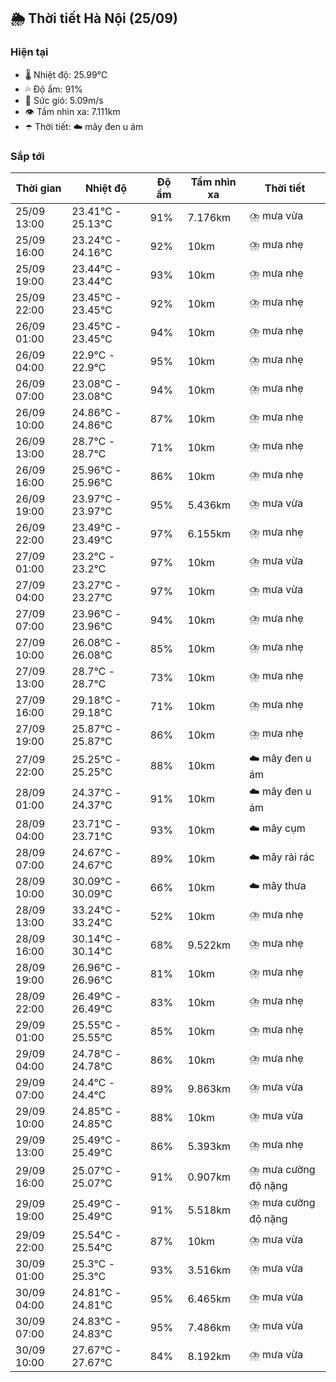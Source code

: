 ## 🌦️ Thời tiết Hà Nội (25/09)

### Hiện tại

- 🌡️ Nhiệt độ: 25.99℃
- 💦 Độ ẩm: 91%
- 💨 Sức gió: 5.09m/s
- 👁️ Tầm nhìn xa: 7.111km
- ☂️ Thời tiết: ☁️ mây đen u ám

### Sắp tới

| Thời gian | Nhiệt độ | Độ ẩm | Tầm nhìn xa | Thời tiết |
| --- | --- | --- | --- | --- |
| 25/09 13:00 | 23.41℃ - 25.13℃ | 91% | 7.176km | ⛈️ mưa vừa |
| 25/09 16:00 | 23.24℃ - 24.16℃ | 92% | 10km | ⛈️ mưa nhẹ |
| 25/09 19:00 | 23.44℃ - 23.44℃ | 93% | 10km | ⛈️ mưa nhẹ |
| 25/09 22:00 | 23.45℃ - 23.45℃ | 92% | 10km | ⛈️ mưa nhẹ |
| 26/09 01:00 | 23.45℃ - 23.45℃ | 94% | 10km | ⛈️ mưa nhẹ |
| 26/09 04:00 | 22.9℃ - 22.9℃ | 95% | 10km | ⛈️ mưa nhẹ |
| 26/09 07:00 | 23.08℃ - 23.08℃ | 94% | 10km | ⛈️ mưa nhẹ |
| 26/09 10:00 | 24.86℃ - 24.86℃ | 87% | 10km | ⛈️ mưa nhẹ |
| 26/09 13:00 | 28.7℃ - 28.7℃ | 71% | 10km | ⛈️ mưa nhẹ |
| 26/09 16:00 | 25.96℃ - 25.96℃ | 86% | 10km | ⛈️ mưa nhẹ |
| 26/09 19:00 | 23.97℃ - 23.97℃ | 95% | 5.436km | ⛈️ mưa vừa |
| 26/09 22:00 | 23.49℃ - 23.49℃ | 97% | 6.155km | ⛈️ mưa nhẹ |
| 27/09 01:00 | 23.2℃ - 23.2℃ | 97% | 10km | ⛈️ mưa vừa |
| 27/09 04:00 | 23.27℃ - 23.27℃ | 97% | 10km | ⛈️ mưa vừa |
| 27/09 07:00 | 23.96℃ - 23.96℃ | 94% | 10km | ⛈️ mưa nhẹ |
| 27/09 10:00 | 26.08℃ - 26.08℃ | 85% | 10km | ⛈️ mưa nhẹ |
| 27/09 13:00 | 28.7℃ - 28.7℃ | 73% | 10km | ⛈️ mưa nhẹ |
| 27/09 16:00 | 29.18℃ - 29.18℃ | 71% | 10km | ⛈️ mưa nhẹ |
| 27/09 19:00 | 25.87℃ - 25.87℃ | 86% | 10km | ⛈️ mưa nhẹ |
| 27/09 22:00 | 25.25℃ - 25.25℃ | 88% | 10km | ☁️ mây đen u ám |
| 28/09 01:00 | 24.37℃ - 24.37℃ | 91% | 10km | ☁️ mây đen u ám |
| 28/09 04:00 | 23.71℃ - 23.71℃ | 93% | 10km | ☁️ mây cụm |
| 28/09 07:00 | 24.67℃ - 24.67℃ | 89% | 10km | ☁️ mây rải rác |
| 28/09 10:00 | 30.09℃ - 30.09℃ | 66% | 10km | ☁️ mây thưa |
| 28/09 13:00 | 33.24℃ - 33.24℃ | 52% | 10km | ⛈️ mưa nhẹ |
| 28/09 16:00 | 30.14℃ - 30.14℃ | 68% | 9.522km | ⛈️ mưa nhẹ |
| 28/09 19:00 | 26.96℃ - 26.96℃ | 81% | 10km | ⛈️ mưa nhẹ |
| 28/09 22:00 | 26.49℃ - 26.49℃ | 83% | 10km | ⛈️ mưa nhẹ |
| 29/09 01:00 | 25.55℃ - 25.55℃ | 85% | 10km | ⛈️ mưa nhẹ |
| 29/09 04:00 | 24.78℃ - 24.78℃ | 86% | 10km | ⛈️ mưa nhẹ |
| 29/09 07:00 | 24.4℃ - 24.4℃ | 89% | 9.863km | ⛈️ mưa vừa |
| 29/09 10:00 | 24.85℃ - 24.85℃ | 88% | 10km | ⛈️ mưa vừa |
| 29/09 13:00 | 25.49℃ - 25.49℃ | 86% | 5.393km | ⛈️ mưa nhẹ |
| 29/09 16:00 | 25.07℃ - 25.07℃ | 91% | 0.907km | ⛈️ mưa cường độ nặng |
| 29/09 19:00 | 25.49℃ - 25.49℃ | 91% | 5.518km | ⛈️ mưa cường độ nặng |
| 29/09 22:00 | 25.54℃ - 25.54℃ | 87% | 10km | ⛈️ mưa vừa |
| 30/09 01:00 | 25.3℃ - 25.3℃ | 93% | 3.516km | ⛈️ mưa vừa |
| 30/09 04:00 | 24.81℃ - 24.81℃ | 95% | 6.465km | ⛈️ mưa vừa |
| 30/09 07:00 | 24.83℃ - 24.83℃ | 95% | 7.486km | ⛈️ mưa vừa |
| 30/09 10:00 | 27.67℃ - 27.67℃ | 84% | 8.192km | ⛈️ mưa vừa |
